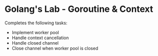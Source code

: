 # Golang's Lab - Goroutine & Context

Completes the following tasks:
* Implement worker pool
* Handle context cancellation
* Handle closed channel
* Close channel when worker pool is closed
